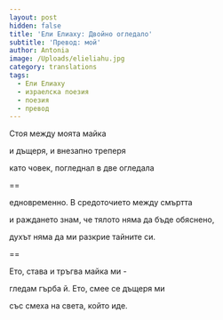 ```yaml
---
layout: post
hidden: false
title: 'Ели Елиаху: Двойно огледало'
subtitle: 'Превод: мой'
author: Antonia
image: /Uploads/elieliahu.jpg
category: translations
tags:
  - Ели Елиаху
  - израелска поезия
  - поезия
  - превод
---
```

Стоя между моята майка

и дъщеря, и внезапно треперя

като човек, погледнал в две огледала

\==

едновременно. В средоточието между смъртта

и раждането знам, че тялото няма да бъде обяснено,

духът няма да ми разкрие тайните си.

\==

Ето, става и тръгва майка ми -

гледам гърба й. Ето, смее се дъщеря ми

със смеха на света, който иде.
